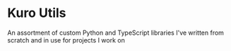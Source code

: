 # Kuro Utils

An assortment of custom Python and TypeScript libraries I've written from scratch and in use for projects I work on
